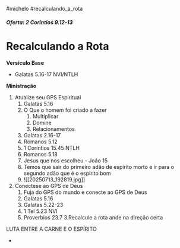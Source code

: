 #michelo
#recalculando_a_rota 
##### **Oferta: 2 Coríntios 9.12-13**

# Recalculando a Rota

**Versículo Base**
- Galatas 5.16-17 NVI/NTLH

**Ministração**
1. Atualize seu GPS Espiritual
	1. Galatas 5.16
	2. O Que o homem foi criado a fazer
		1. Multiplicar
		2. Domine
		3. Relacionamentos
	3. Galatas 2.16-17
	4. Romanos 5.12
	5. 1 Coríntios 15.45 NTLH
	6. Romanos 5.18
	7. Jesus que nos escolheu - João 15
	8. Temos que sair do primeiro adão de espirito morto e ir para o segundo adão que é o espírito bom
	9. ![[20250713_192819.jpg]]
2. Conectese ao GPS de Deus
	1. Fuja do GPS do mundo e conecte ao GPS de Deus
	2. Galatas 5.16
	3. Galatas 5.22-23
	4. 1 Tel 5.23 NVI
	5. Proverbios 23.7
3.Recalcule a rota ande na direção certa

LUTA ENTRE A CARNE E O ESPÍRITO


- 
